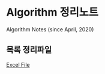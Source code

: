 # Algorithm 정리노트

Algorithm Notes (since April, 2020)     
   
## 목록 정리파일   
[Excel File](https://github.com/jonitox/AlgorithmStudies/blob/master/%EC%95%8C%EA%B3%A0%EB%A6%AC%EC%A6%98%20%EB%AA%A9%EB%A1%9D%20%EC%A0%95%EB%A6%AC.xlsx)<BR>

